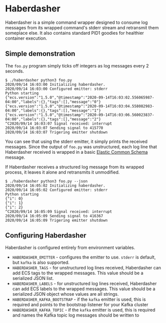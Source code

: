 # Haberdasher

Haberdasher is a simple command wrapper designed to consume log messages from
its wrapped command's stderr stream and retransmit them someplace else. It also
contains standard PID1 goodies for healthier container execution.

## Simple demonstration

The `foo.py` program simply ticks off integers as log messages every 2 seconds.

    $ ./haberdasher python3 foo.py
    2020/09/14 16:03:00 Initializing haberdasher.
    2020/09/14 16:03:00 Configured emitter: stderr
    Python starting
    {"ecs.version":"1.5.0","@timestamp":"2020-09-14T16:03:02.556065987-04:00","labels":{},"tags":[],"message":"0"}
    {"ecs.version":"1.5.0","@timestamp":"2020-09-14T16:03:04.558082983-04:00","labels":{},"tags":[],"message":"1"}
    {"ecs.version":"1.5.0","@timestamp":"2020-09-14T16:03:06.560023837-04:00","labels":{},"tags":[],"message":"2"}
    ^C2020/09/14 16:03:07 Signal received: interrupt
    2020/09/14 16:03:07 Sending signal to 415770
    2020/09/14 16:03:07 Trigering emitter shutdown

You can see that using the stderr emitter, it simply prints the received messages.
Since the output of `foo.py` was unstructured, each log line that Haberdasher
received is wrapped in a basic [Elastic Common Schema](https://www.elastic.co/guide/en/ecs/current/index.html)
message.

If Haberdasher receives a structured log message from its wrapped process, it
leaves it alone and retransmits it unmodified.

    $ ./haberdasher python3 foo.py --json
    2020/09/14 16:05:02 Initializing haberdasher.
    2020/09/14 16:05:02 Configured emitter: stderr
    Python starting
    {"i": 0}
    {"i": 1}
    {"i": 2}
    ^C2020/09/14 16:05:09 Signal received: interrupt
    2020/09/14 16:05:09 Sending signal to 416367
    2020/09/14 16:05:09 Trigering emitter shutdown

## Configuring Haberdasher

Haberdasher is configured entirely from environment variables.

* `HABERDASHER_EMITTER` - configures the emitter to use. `stderr` is default,
  but `kafka` is also supported.
* `HABERDASHER_TAGS` - for unstructured log lines received, Haberdasher can add
  ECS tags to the wrapped messages. This value should be a serialized JSON list.
* `HABERDASHER_LABELS` - for unstructured log lines received, Haberdasher can
  add ECS labels to the wrapped messages. This value should be a serialized
  JSON object whose values are all strings.
* `HABERDASHER_KAFKA_BOOTSTRAP` - if the `kafka` emitter is used, this is
  required and points to the bootstrap listener for your Kafka cluster
* `HABERDASHER_KAFKA_TOPIC` - if the `kafka` emitter is used, this is required
  and names the Kafka topic log messages should be written to

